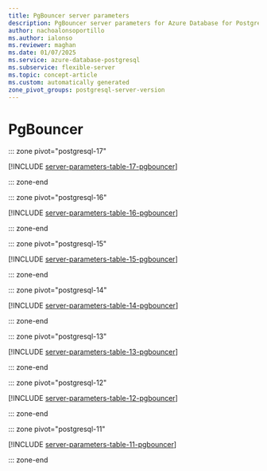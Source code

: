 ```yaml
---
title: PgBouncer server parameters
description: PgBouncer server parameters for Azure Database for PostgreSQL - Flexible Server.
author: nachoalonsoportillo
ms.author: ialonso
ms.reviewer: maghan
ms.date: 01/07/2025
ms.service: azure-database-postgresql
ms.subservice: flexible-server
ms.topic: concept-article
ms.custom: automatically generated
zone_pivot_groups: postgresql-server-version
---
```

# PgBouncer


::: zone pivot="postgresql-17"

[!INCLUDE [server-parameters-table-17-pgbouncer](./includes/server-parameters-table-17-pgbouncer.md)]

::: zone-end


::: zone pivot="postgresql-16"

[!INCLUDE [server-parameters-table-16-pgbouncer](./includes/server-parameters-table-16-pgbouncer.md)]

::: zone-end


::: zone pivot="postgresql-15"

[!INCLUDE [server-parameters-table-15-pgbouncer](./includes/server-parameters-table-15-pgbouncer.md)]

::: zone-end


::: zone pivot="postgresql-14"

[!INCLUDE [server-parameters-table-14-pgbouncer](./includes/server-parameters-table-14-pgbouncer.md)]

::: zone-end


::: zone pivot="postgresql-13"

[!INCLUDE [server-parameters-table-13-pgbouncer](./includes/server-parameters-table-13-pgbouncer.md)]

::: zone-end


::: zone pivot="postgresql-12"

[!INCLUDE [server-parameters-table-12-pgbouncer](./includes/server-parameters-table-12-pgbouncer.md)]

::: zone-end


::: zone pivot="postgresql-11"

[!INCLUDE [server-parameters-table-11-pgbouncer](./includes/server-parameters-table-11-pgbouncer.md)]

::: zone-end


